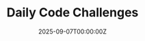 ---
display_title: "Daily Code Challenges"
title: "Daily Code Challenges"
date: 2025-09-07T00:00:00Z
draft: false
layout: event
poster: "/images/event_posters/2025-2026/woa-daily-code-challenges.png"
poster_cover: "contain"
poster_position: "center"
short_description: "New code challenges will release each day of week of awesome!"
start_time: "Sept 7th - Sept 13th @ Midnight"
location: "Official Site"
location_link: "https://challenge.carletoncomputersciencesociety.ca/"
background: "images/orientation2018-min.jpeg"
publishdate: 2025-08-25
tags:
- weekofawesome2025
---